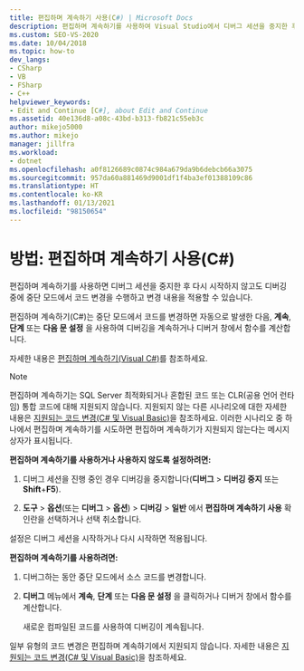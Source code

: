```yaml
---
title: 편집하며 계속하기 사용(C#) | Microsoft Docs
description: 편집하며 계속하기를 사용하여 Visual Studio에서 디버그 세션을 중지한 후 다시 시작하지 않고도 디버그 중에 중단 모드에서 코드를 변경하고 변경 내용을 적용합니다.
ms.custom: SEO-VS-2020
ms.date: 10/04/2018
ms.topic: how-to
dev_langs:
- CSharp
- VB
- FSharp
- C++
helpviewer_keywords:
- Edit and Continue [C#], about Edit and Continue
ms.assetid: 40e136d8-a08c-43bd-b313-fb821c55eb3c
author: mikejo5000
ms.author: mikejo
manager: jillfra
ms.workload:
- dotnet
ms.openlocfilehash: a0f8126689c0874c984a679da9b6debcb66a3075
ms.sourcegitcommit: 957da60a881469d9001df1f4ba3ef01388109c86
ms.translationtype: HT
ms.contentlocale: ko-KR
ms.lasthandoff: 01/13/2021
ms.locfileid: "98150654"
---
```

# <a name="how-to-use-edit-and-continue-c"></a>방법: 편집하며 계속하기 사용(C#)
편집하며 계속하기를 사용하면 디버그 세션을 중지한 후 다시 시작하지 않고도 디버깅 중에 중단 모드에서 코드 변경을 수행하고 변경 내용을 적용할 수 있습니다.

편집하며 계속하기(C#)는 중단 모드에서 코드를 변경하면 자동으로 발생한 다음, **계속**, **단계** 또는 **다음 문 설정** 을 사용하여 디버깅을 계속하거나 디버거 창에서 함수를 계산합니다.

자세한 내용은 [편집하며 계속하기(Visual C#)](../debugger/edit-and-continue-visual-csharp.md)를 참조하세요.

>[!NOTE]
>편집하며 계속하기는 SQL Server 최적화되거나 혼합된 코드 또는 CLR(공용 언어 런타임) 통합 코드에 대해 지원되지 않습니다. 지원되지 않는 다른 시나리오에 대한 자세한 내용은 [지원되는 코드 변경(C# 및 Visual Basic)](../debugger/supported-code-changes-csharp.md)을 참조하세요. 이러한 시나리오 중 하나에서 편집하며 계속하기를 시도하면 편집하며 계속하기가 지원되지 않는다는 메시지 상자가 표시됩니다.

**편집하며 계속하기를 사용하거나 사용하지 않도록 설정하려면:**

1. 디버그 세션을 진행 중인 경우 디버깅을 중지합니다(**디버그** > **디버깅 중지** 또는 **Shift**+**F5**).

1. **도구** > **옵션**(또는 **디버그** > **옵션**) > **디버깅** > **일반** 에서 **편집하며 계속하기 사용** 확인란을 선택하거나 선택 취소합니다.

설정은 디버그 세션을 시작하거나 다시 시작하면 적용됩니다.

**편집하며 계속하기를 사용하려면:**

1. 디버그하는 동안 중단 모드에서 소스 코드를 변경합니다.

1. **디버그** 메뉴에서 **계속**, **단계** 또는 **다음 문 설정** 을 클릭하거나 디버거 창에서 함수를 계산합니다.

   새로운 컴파일된 코드를 사용하여 디버깅이 계속됩니다.

일부 유형의 코드 변경은 편집하며 계속하기에서 지원되지 않습니다. 자세한 내용은 [지원되는 코드 변경(C# 및 Visual Basic)](../debugger/supported-code-changes-csharp.md)을 참조하세요.
